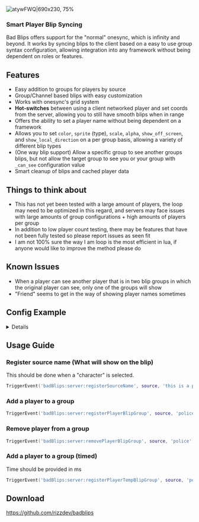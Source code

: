 ![atywFWQ|690x230, 75%](https://forum.cfx.re/uploads/default/original/4X/3/e/8/3e844dba6b4610b4c4a48f26454e24136378ef53.png) 

### Smart Player Blip Syncing

Bad Blips offers support for the "normal" onesync, which is infinity and beyond. It works by syncing blips to the client based on a easy to use group syntax configuration, allowing integration into any framework without being dependent on roles or features.

## Features
* Easy addition to groups for players by source
* Group/Channel based blips with easy customization
* Works with onesync's grid system
* **Hot-switches** between using a client networked player and set coords from the server, allowing you to still have smooth blips when in range
* Offers the ability to set a player name without being dependent on a framework
* Allows you to set `color`, `sprite` (type), `scale`, `alpha`, `show_off_screen`, and `show_local_direction` on a per group basis, allowing a variety of different blip types
* (One way blip support) Allow a specific group to see another groups blips, but not allow the target group to see you or your group with `_can_see` configuration value
* Smart cleanup of blips and cached player data

## Things to think about
* This has not yet been tested with a large amount of players, the loop may need to be optimized in this regard, and servers may face issues with large amounts of group configurations + high amounts of players per group
* In addition to low player count testing, there may be features that have not been fully tested so please report issues as seen fit
* I am not 100% sure the way I am loop is the most efficient in lua, if anyone would like to improve the method please do

## Known Issues
* When a player can see another player that is in two blip groups in which the original player can see, only one of the groups will show
* "Friend" seems to get in the way of showing player names sometimes

## Config Example
<details>

  ```lua
config = {

    -- How often do we want to send updates to the clients show the blips have updated
    client_update_interval = 2000,

    -- How long should we wait before iterating on the next group
    -- This value should be nowhere close to the value above, and should be less then
    wait_between_group_in_thread = 100,

    -- Toggle showing your own blip on the map
    hide_own_blip = false,

    -- This is where you can create custom blip types
    -- Colors - https://runtime.fivem.net/doc/natives/?_0x03D7FB09E75D6B7E
    blip_types = {
        ['police'] = {
            -- _can_see means the members of this group will be able to see
            -- both "doc" and "ems"
            _can_see = { 'doc', 'ems' },
            -- These settings will take default options, unless specified per group
            _color = 3,
            _type = 1,
            _scale = 0.85,
            _alpha = 255,
            _show_off_screen = false,
            _show_local_direction = false,
        },
        ['ems'] = {
            _color = 1,
        },
        ['doc'] = {
            _color = 5,
        },
    },

    -- Default settings for a group when one can not be found in the predefined list
    -- These options will be used when creating a "custom blip channel"
    default_type = {
        _color = 0,
        _type = 1,
        _scale = 0.85,
        _alpha = 255,
        _show_off_screen = false,
        _show_local_direction = false,
    }
}
  ```
</details>

## Usage Guide

### Register source name (What will show on the blip)
This should be done when a "character" is selected.
```lua
TriggerEvent('badBlips:server:registerSourceName', source, 'this is a player name')
```

### Add a player to a group
```lua
TriggerEvent('badBlips:server:registerPlayerBlipGroup', source, 'police')
```

### Remove player from a group
```lua
TriggerEvent('badBlips:server:removePlayerBlipGroup', source, 'police')
```

### Add a player to a group (timed)
Time should be provided in ms
```lua
TriggerEvent('badBlips:server:registerPlayerTempBlipGroup', source, 'police', 10000)
```

## Download
https://github.com/rizzdev/badblips